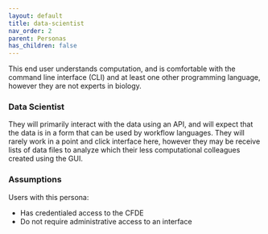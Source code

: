 ```yaml
---
layout: default
title: data-scientist
nav_order: 2
parent: Personas
has_children: false
---
```


This end user understands computation, and is comfortable with the command line interface (CLI) and at least one other programming language, however they are not experts in biology.

### Data Scientist

They will primarily interact with the data using an API, and will expect that the data is in a form that can be used by workflow languages. They will rarely work in a point and click interface here, however they may be receive lists of data files to analyze which their less computational colleagues created using the GUI.

### Assumptions

Users with this persona:

-   Has credentialed access to the CFDE
-   Do not require administrative access to an interface
